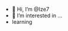 - 👋 Hi, I’m @Ize7
- 👀 I’m interested in ...
- learning

<!---
Ize7/Ize7 is a ✨ special ✨ repository because its `README.md` (this file) appears on your GitHub profile.
You can click the Preview link to take a look at your changes.
--->
